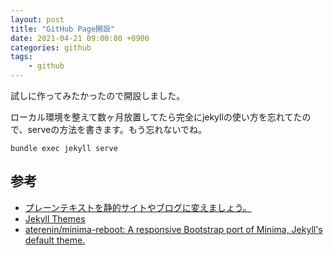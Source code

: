 ```yaml
---
layout: post
title: "GitHub Page開設"
date: 2021-04-21 09:00:00 +0900
categories: github
tags: 
    - github
---
```


試しに作ってみたかったので開設しました。

ローカル環境を整えて数ヶ月放置してたら完全にjekyllの使い方を忘れてたので、serveの方法を書きます。もう忘れないでね。
```
bundle exec jekyll serve 
```

## 参考
- [プレーンテキストを静的サイトやブログに変えましょう。](http://jekyllrb-ja.github.io/)
- [Jekyll Themes](http://jekyllthemes.org/)
- [aterenin/minima-reboot: A responsive Bootstrap port of Minima, Jekyll's default theme.](https://github.com/aterenin/minima-reboot)